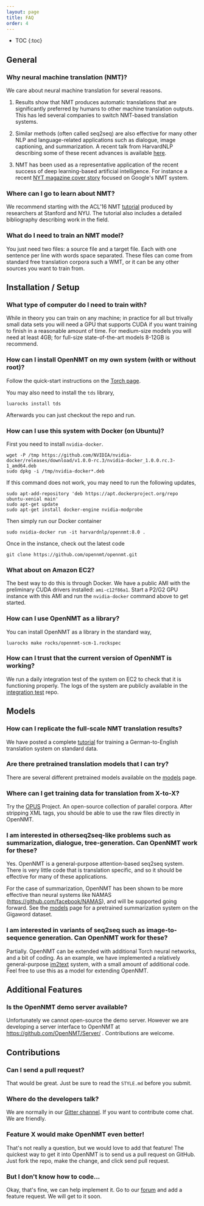 ```yaml
---
layout: page
title: FAQ
order: 4
---
```


* TOC
{:toc}


## General

### Why neural machine translation (NMT)?

We care about neural machine translation for several reasons.

1) Results show that NMT produces automatic translations that are
significantly preferred by humans to other machine translation
outputs. This has led several companies to switch NMT-based
translation systems.

2) Similar methods (often called seq2seq) are also effective for many
other NLP and language-related applications such as dialogue, image
captioning, and summarization. A recent talk from HarvardNLP describing some of these recent
advances is available <a
href="https://harvardnlp.github.io/seq2seq-talk/slidescmu.pdf">here</a>.

3) NMT has been used as a representative application of the recent
success of deep learning-based artificial intelligence. For instance a
recent <a href="http://www.nytimes.com/2016/12/14/magazine/the-great-ai-awakening.html">NYT
magazine cover story</a> focused on Google's NMT system.


### Where can I go to learn about NMT? 

We recommend starting with the ACL'16 NMT <a
href="https://sites.google.com/site/acl16nmt/home">tutorial</a>
produced by researchers at Stanford and NYU. The tutorial also
includes a detailed bibliography describing work in the field.

### What do I need to train an NMT model?

You just need two files: a source file and a target file. Each with
one sentence per line with words space separated. These files can come from
standard free translation corpora such a WMT, or it can be any other sources
you want to train from.


## Installation / Setup

### What type of computer do I need to train with?

While in theory you can train on any machine; in practice for all but
trivally small data sets you will need a GPU that supports CUDA if you
want training to finish in a reasonable amount of time. For
medium-size models you will need at least 4GB; for full-size
state-of-the-art models 8-12GB is recommend.

### How can I install OpenNMT on my own system (with or without root)?

Follow the quick-start instructions on the <a href="http://torch.ch/docs/getting-started.html">Torch page</a>.

You may also need to install the `tds` library,

```luarocks install tds```

Afterwards you can just checkout the repo and run. 

### How can I use this system with Docker (on Ubuntu)?

First you need to install `nvidia-docker`.

```
wget -P /tmp https://github.com/NVIDIA/nvidia-docker/releases/download/v1.0.0-rc.3/nvidia-docker_1.0.0.rc.3-1_amd64.deb
sudo dpkg -i /tmp/nvidia-docker*.deb
```

If this command does not work, you may need to run the following updates, 

```
sudo apt-add-repository 'deb https://apt.dockerproject.org/repo ubuntu-xenial main'
sudo apt-get update
sudo apt-get install docker-engine nvidia-modprobe
```

Then simply run our Docker container

```sudo nvidia-docker run -it harvardnlp/opennmt:8.0 .```

Once in the instance, check out the latest code

```git clone https://github.com/opennmt/opennmt.git```

### What about on Amazon EC2?

The best way to do this is through Docker. We have a public AMI with the preliminary
CUDA drivers installed: `ami-c12f86a1`. Start a P2/G2 GPU instance with this AMI and
run the `nvidia-docker` command above to get started. 

### How can I use OpenNMT as a library?

You can install OpenNMT as a library in the standard way,

```luarocks make rocks/opennmt-scm-1.rockspec```

### How can I trust that the current version of OpenNMT is working?

We run a daily integration test of the system on EC2 to check that it is functioning
properly. The logs of the system are publicly available in the <a href="https://github.com/OpenNMT/IntegrationTesting/tree/master/logs">integration test</a> repo.  

## Models

### How can I replicate the full-scale NMT translation results? 

We have posted a complete <a href="http://forum.opennmt.net/t/training-english-german-wmt15-nmt-engine/29">tutorial</a> for training a German-to-English translation system on standard data. 


### Are there pretrained translation models that I can try?

There are several different pretrained models available on the <a href="http://opennmt.net//Models/">models</a> page. 

### Where can I get training data for translation from X-to-X?

Try the <a href="http://opus.lingfil.uu.se/">OPUS</a> Project. An open-source collection of parallel corpora. After stripping XML tags, you should be able to use the raw files directly in OpenNMT. 

### I am interested in otherseq2seq-like problems such as summarization, dialogue, tree-generation. Can OpenNMT work for these?

Yes. OpenNMT is a general-purpose attention-based seq2seq system. There is very little code that is translation specific, and so it should be effective for many of these applications. 

For the case of summarization, OpenNMT has been shown to be more effective than neural systems like NAMAS (https://github.com/facebook/NAMAS), and will be supported going forward. See the <a href="http://opennmt.net//Models/">models</a> page for a pretrained summarization system on the Gigaword dataset. 

### I am interested in variants of seq2seq such as image-to-sequence generation. Can OpenNMT work for these? 

Partially. OpenNMT can be extended with additional Torch neural networks, and a bit of coding. As an example, we have implemented a relatively general-purpose <a href="http://github.com/OpenNMT/im2text">im2text</a> system, with a small amount of additional code. Feel free to use this as a model for extending OpenNMT. 

## Additional Features

### Is the OpenNMT demo server available?

Unfortunately we cannot open-source the demo server. However we are developing a server interface to OpenNMT at https://github.com/OpenNMT/Server/ . Contributions are welcome. 

## Contributions

### Can I send a pull request?

That would be great. Just be sure to read the `STYLE.md` before you submit. 

### Where do the developers talk?

We are normally in our <a href="https://gitter.im/OpenNMT/openmt">Gitter channel</a>. If you want to contribute come chat. We are friendly.

### Feature X would make OpenNMT even better!

That's not really a question, but we would love to add that feature! The quickest way to get it into OpenNMT
is to send us a pull request on GitHub. Just fork the repo, make the change, and click send pull request.

### But I don't know how to code...

Okay, that's fine, we can help implement it. Go to our <a href="http://forum.opennmt.net/">forum</a> and add a feature request. We will get to it soon.
